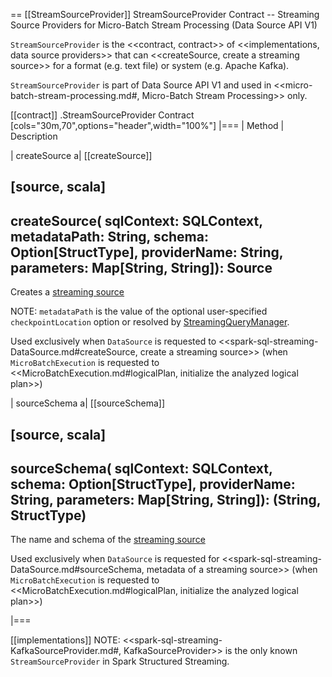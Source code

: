 == [[StreamSourceProvider]] StreamSourceProvider Contract -- Streaming Source Providers for Micro-Batch Stream Processing (Data Source API V1)

`StreamSourceProvider` is the <<contract, contract>> of <<implementations, data source providers>> that can <<createSource, create a streaming source>> for a format (e.g. text file) or system (e.g. Apache Kafka).

`StreamSourceProvider` is part of Data Source API V1 and used in <<micro-batch-stream-processing.md#, Micro-Batch Stream Processing>> only.

[[contract]]
.StreamSourceProvider Contract
[cols="30m,70",options="header",width="100%"]
|===
| Method
| Description

| createSource
a| [[createSource]]

[source, scala]
----
createSource(
  sqlContext: SQLContext,
  metadataPath: String,
  schema: Option[StructType],
  providerName: String,
  parameters: Map[String, String]): Source
----

Creates a [streaming source](Source.md)

NOTE: `metadataPath` is the value of the optional user-specified `checkpointLocation` option or resolved by [StreamingQueryManager](StreamingQueryManager.md#createQuery).

Used exclusively when `DataSource` is requested to <<spark-sql-streaming-DataSource.md#createSource, create a streaming source>> (when `MicroBatchExecution` is requested to <<MicroBatchExecution.md#logicalPlan, initialize the analyzed logical plan>>)

| sourceSchema
a| [[sourceSchema]]

[source, scala]
----
sourceSchema(
  sqlContext: SQLContext,
  schema: Option[StructType],
  providerName: String,
  parameters: Map[String, String]): (String, StructType)
----

The name and schema of the [streaming source](Source.md)

Used exclusively when `DataSource` is requested for <<spark-sql-streaming-DataSource.md#sourceSchema, metadata of a streaming source>> (when `MicroBatchExecution` is requested to <<MicroBatchExecution.md#logicalPlan, initialize the analyzed logical plan>>)

|===

[[implementations]]
NOTE: <<spark-sql-streaming-KafkaSourceProvider.md#, KafkaSourceProvider>> is the only known `StreamSourceProvider` in Spark Structured Streaming.
